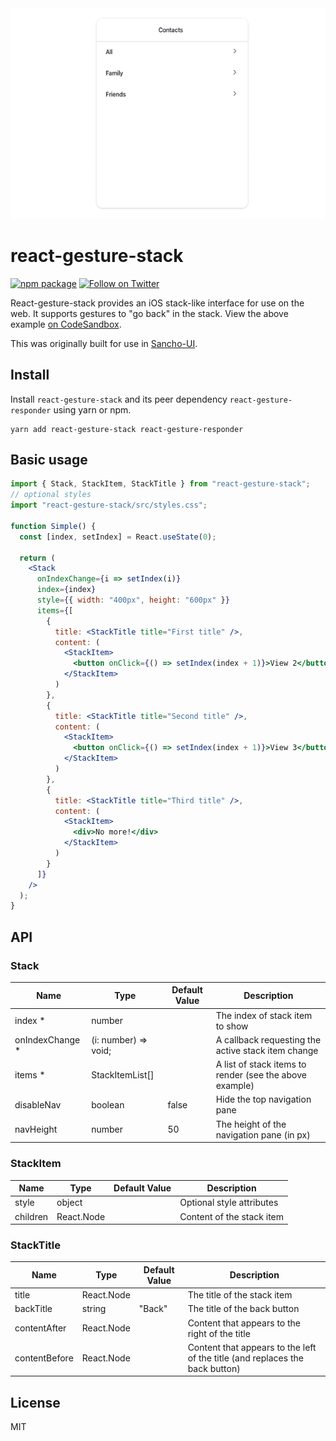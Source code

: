<div align="center">
 <img 
    max-width="300px"
    alt="A demo showing views being swiped left and right."
     src="https://raw.githubusercontent.com/bmcmahen/react-gesture-stack/master/demo.gif">
</div>

# react-gesture-stack

[![npm package](https://img.shields.io/npm/v/react-gesture-stack/latest.svg)](https://www.npmjs.com/package/react-gesture-stack)
[![Follow on Twitter](https://img.shields.io/twitter/follow/benmcmahen.svg?style=social&logo=twitter)](https://twitter.com/intent/follow?screen_name=benmcmahen)

React-gesture-stack provides an iOS stack-like interface for use on the web. It supports gestures to "go back" in the stack. View the above example [on CodeSandbox](https://codesandbox.io/embed/damp-monad-ukvcu).

This was originally built for use in [Sancho-UI](https://github.com/bmcmahen/sancho).

## Install

Install `react-gesture-stack` and its peer dependency `react-gesture-responder` using yarn or npm.

```
yarn add react-gesture-stack react-gesture-responder
```

## Basic usage

```jsx
import { Stack, StackItem, StackTitle } from "react-gesture-stack";
// optional styles
import "react-gesture-stack/src/styles.css";

function Simple() {
  const [index, setIndex] = React.useState(0);

  return (
    <Stack
      onIndexChange={i => setIndex(i)}
      index={index}
      style={{ width: "400px", height: "600px" }}
      items={[
        {
          title: <StackTitle title="First title" />,
          content: (
            <StackItem>
              <button onClick={() => setIndex(index + 1)}>View 2</button>
            </StackItem>
          )
        },
        {
          title: <StackTitle title="Second title" />,
          content: (
            <StackItem>
              <button onClick={() => setIndex(index + 1)}>View 3</button>
            </StackItem>
          )
        },
        {
          title: <StackTitle title="Third title" />,
          content: (
            <StackItem>
              <div>No more!</div>
            </StackItem>
          )
        }
      ]}
    />
  );
}
```

## API

### Stack

| Name             | Type                 | Default Value | Description                                             |
| ---------------- | -------------------- | ------------- | ------------------------------------------------------- |
| index \*         | number               |               | The index of stack item to show                         |
| onIndexChange \* | (i: number) => void; |               | A callback requesting the active stack item change      |
| items \*         | StackItemList[]      |               | A list of stack items to render (see the above example) |
| disableNav       | boolean              | false          | Hide the top navigation pane                            |
| navHeight        | number               | 50            | The height of the navigation pane (in px)                      |

### StackItem

| Name     | Type       | Default Value | Description               |
| -------- | ---------- | ------------- | ------------------------- |
| style    | object     |               | Optional style attributes |
| children | React.Node |               | Content of the stack item |

### StackTitle

| Name          | Type       | Default Value | Description                                                                  |
| ------------- | ---------- | ------------- | ---------------------------------------------------------------------------- |
| title         | React.Node |               | The title of the stack item                                                  |
| backTitle     | string     | "Back"        | The title of the back button                                                 |
| contentAfter  | React.Node |               | Content that appears to the right of the title                               |
| contentBefore | React.Node |               | Content that appears to the left of the title (and replaces the back button) |

## License

MIT
